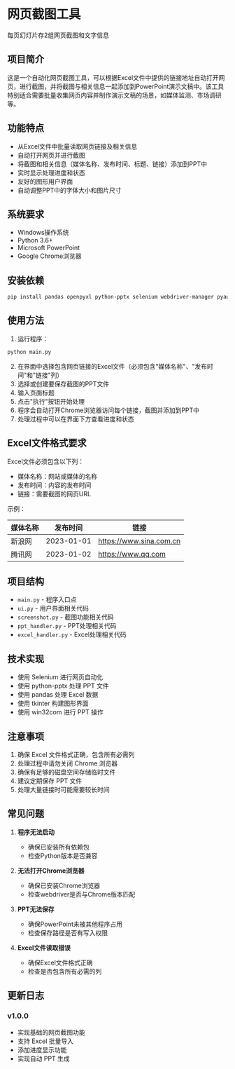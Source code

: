 # 网页截图工具
每页幻灯片存2组网页截图和文字信息

## 项目简介

这是一个自动化网页截图工具，可以根据Excel文件中提供的链接地址自动打开网页，进行截图，并将截图与相关信息一起添加到PowerPoint演示文稿中。该工具特别适合需要批量收集网页内容并制作演示文稿的场景，如媒体监测、市场调研等。

## 功能特点

- 从Excel文件中批量读取网页链接及相关信息
- 自动打开网页并进行截图
- 将截图和相关信息（媒体名称、发布时间、标题、链接）添加到PPT中
- 实时显示处理进度和状态
- 友好的图形用户界面
- 自动调整PPT中的字体大小和图片尺寸

## 系统要求

- Windows操作系统
- Python 3.6+
- Microsoft PowerPoint
- Google Chrome浏览器

## 安装依赖

```bash
pip install pandas openpyxl python-pptx selenium webdriver-manager pyautogui pillow pywin32
```

## 使用方法

1. 运行程序：

```bash
python main.py
```

2. 在界面中选择包含网页链接的Excel文件（必须包含"媒体名称"、"发布时间"和"链接"列）
3. 选择或创建要保存截图的PPT文件
4. 输入页面标题
5. 点击"执行"按钮开始处理
6. 程序会自动打开Chrome浏览器访问每个链接，截图并添加到PPT中
7. 处理过程中可以在界面下方查看进度和状态

## Excel文件格式要求

Excel文件必须包含以下列：
- 媒体名称：网站或媒体的名称
- 发布时间：内容的发布时间
- 链接：需要截图的网页URL

示例：

| 媒体名称 | 发布时间 | 链接 |
|---------|---------|-----|
| 新浪网 | 2023-01-01 | https://www.sina.com.cn |
| 腾讯网 | 2023-01-02 | https://www.qq.com |

## 项目结构

- `main.py` - 程序入口点
- `ui.py` - 用户界面相关代码
- `screenshot.py` - 截图功能相关代码
- `ppt_handler.py` - PPT处理相关代码
- `excel_handler.py` - Excel处理相关代码

## 技术实现

- 使用 Selenium 进行网页自动化
- 使用 python-pptx 处理 PPT 文件
- 使用 pandas 处理 Excel 数据
- 使用 tkinter 构建图形界面
- 使用 win32com 进行 PPT 操作

## 注意事项

1. 确保 Excel 文件格式正确，包含所有必需列
2. 处理过程中请勿关闭 Chrome 浏览器
3. 确保有足够的磁盘空间存储临时文件
4. 建议定期保存 PPT 文件
5. 处理大量链接时可能需要较长时间

## 常见问题

1. **程序无法启动**
   - 确保已安装所有依赖包
   - 检查Python版本是否兼容

2. **无法打开Chrome浏览器**
   - 确保已安装Chrome浏览器
   - 检查webdriver是否与Chrome版本匹配

3. **PPT无法保存**
   - 确保PowerPoint未被其他程序占用
   - 检查保存路径是否有写入权限

4. **Excel文件读取错误**
   - 确保Excel文件格式正确
   - 检查是否包含所有必需的列

## 更新日志

### v1.0.0
- 实现基础的网页截图功能
- 支持 Excel 批量导入
- 添加进度显示功能
- 实现自动 PPT 生成
